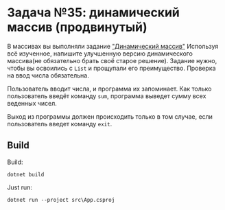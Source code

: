 ﻿# Задача №35: динамический массив (продвинутый)
В массивах вы выполняли задание ["Динамический массив"](../Task23/README.md)
Используя всё изученное, напишите улучшенную версию динамического массива(не обязательно брать своё старое решение).
Задание нужно, чтобы вы освоились с `List` и прощупали его преимущество.
Проверка на ввод числа обязательна.

Пользователь вводит числа, и программа их запоминает.
Как только пользователь введёт команду `sum`, программа выведет сумму всех веденных чисел.

Выход из программы должен происходить только в том случае, если пользователь введет команду `exit`.

## Build

Build:
```
dotnet build
```

Just run:
```
dotnet run --project src\App.csproj
```
